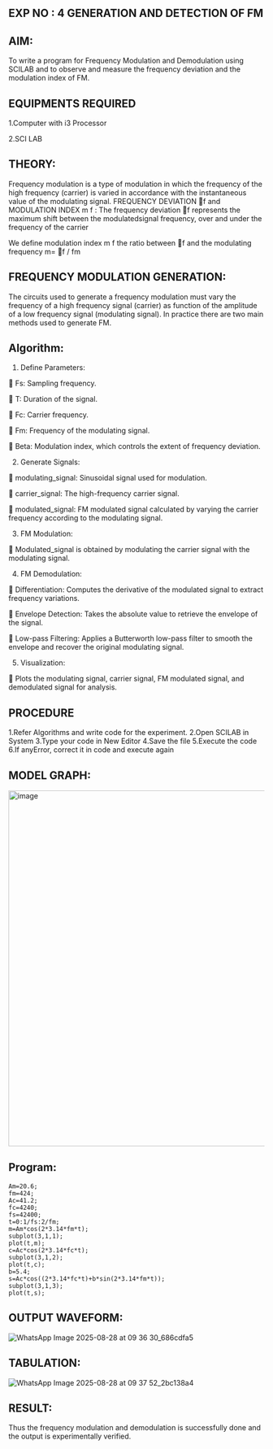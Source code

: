 ## EXP NO : 4 GENERATION AND DETECTION OF FM

## AIM:

To write a program for Frequency Modulation and Demodulation using SCILAB and to observe
and measure the frequency deviation and the modulation index of FM.

## EQUIPMENTS REQUIRED

1.Computer with i3 Processor

2.SCI LAB

## THEORY:

Frequency modulation is a type of modulation in which the frequency of the high frequency
(carrier) is varied in accordance with the instantaneous value of the modulating signal.
FREQUENCY DEVIATION f and MODULATION INDEX m f :
The frequency deviation f represents the maximum shift between the modulatedsignal
frequency, over and under the frequency of the carrier

We define modulation index m f the ratio between f and the modulating frequency
m= f / fm

## FREQUENCY MODULATION GENERATION:

The circuits used to generate a frequency modulation must vary the frequency of a high
frequency signal (carrier) as function of the amplitude of a low frequency signal (modulating signal). In
practice there are two main methods used to generate FM.

## Algorithm:

1. Define Parameters:
   
 Fs: Sampling frequency.

 T: Duration of the signal.

 Fc: Carrier frequency.

 Fm: Frequency of the modulating signal.

 Beta: Modulation index, which controls the extent of frequency deviation.

2. Generate Signals:
   
 modulating_signal: Sinusoidal signal used for modulation.

 carrier_signal: The high-frequency carrier signal.

 modulated_signal: FM modulated signal calculated by varying the carrier frequency according
to the modulating signal.

3. FM Modulation:
   
 Modulated_signal is obtained by modulating the carrier signal with the modulating signal.

4. FM Demodulation:
   
 Differentiation: Computes the derivative of the modulated signal to extract frequency
variations.

 Envelope Detection: Takes the absolute value to retrieve the envelope of the signal.

 Low-pass Filtering: Applies a Butterworth low-pass filter to smooth the envelope and recover
the original modulating signal.

5. Visualization:
   
 Plots the modulating signal, carrier signal, FM modulated signal, and demodulated signal for
analysis.

## PROCEDURE

1.Refer Algorithms and write code for the experiment.
2.Open SCILAB in System
3.Type your code in New Editor
4.Save the file
5.Execute the code
6.If anyError, correct it in code and execute again

## MODEL GRAPH:
<img width="1312" height="700" alt="image" src="https://github.com/user-attachments/assets/0f081bdf-408f-424f-bf45-7587e918fc64" />

## Program:

    Am=20.6;
    fm=424;
    Ac=41.2;
    fc=4240;
    fs=42400;
    t=0:1/fs:2/fm;
    m=Am*cos(2*3.14*fm*t);
    subplot(3,1,1);
    plot(t,m);
    c=Ac*cos(2*3.14*fc*t);
    subplot(3,1,2);
    plot(t,c);
    b=5.4;
    s=Ac*cos((2*3.14*fc*t)+b*sin(2*3.14*fm*t));
    subplot(3,1,3);
    plot(t,s);

## OUTPUT WAVEFORM:

![WhatsApp Image 2025-08-28 at 09 36 30_686cdfa5](https://github.com/user-attachments/assets/1ef484ac-0aa5-4df8-ba7a-dc7286d53471)

## TABULATION:

![WhatsApp Image 2025-08-28 at 09 37 52_2bc138a4](https://github.com/user-attachments/assets/b74d703d-ef5e-4671-8a04-03414c995748)

## RESULT:

Thus the frequency modulation and demodulation is successfully done and the output is
experimentally verified.
